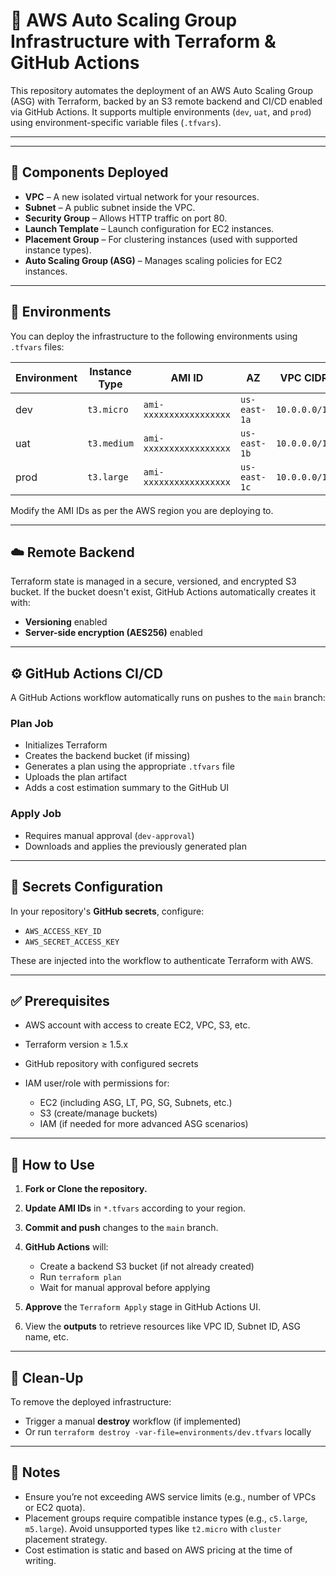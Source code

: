 # 🚀 AWS Auto Scaling Group Infrastructure with Terraform & GitHub Actions

This repository automates the deployment of an AWS Auto Scaling Group (ASG) with Terraform, backed by an S3 remote backend and CI/CD enabled via GitHub Actions. It supports multiple environments (`dev`, `uat`, and `prod`) using environment-specific variable files (`.tfvars`).

---

---

## 🧩 Components Deployed

* **VPC** – A new isolated virtual network for your resources.
* **Subnet** – A public subnet inside the VPC.
* **Security Group** – Allows HTTP traffic on port 80.
* **Launch Template** – Launch configuration for EC2 instances.
* **Placement Group** – For clustering instances (used with supported instance types).
* **Auto Scaling Group (ASG)** – Manages scaling policies for EC2 instances.

---

## 🔄 Environments

You can deploy the infrastructure to the following environments using `.tfvars` files:

| Environment | Instance Type | AMI ID                  | AZ           | VPC CIDR      | Subnet CIDR   |
| ----------- | ------------- | ----------------------- | ------------ | ------------- | ------------- |
| dev         | `t3.micro`    | `ami-xxxxxxxxxxxxxxxxx` | `us-east-1a` | `10.0.0.0/16` | `10.0.1.0/24` |
| uat         | `t3.medium`   | `ami-xxxxxxxxxxxxxxxxx` | `us-east-1b` | `10.0.0.0/16` | `10.0.2.0/24` |
| prod        | `t3.large`    | `ami-xxxxxxxxxxxxxxxxx` | `us-east-1c` | `10.0.0.0/16` | `10.0.3.0/24` |

Modify the AMI IDs as per the AWS region you are deploying to.

---

## ☁️ Remote Backend

Terraform state is managed in a secure, versioned, and encrypted S3 bucket. If the bucket doesn't exist, GitHub Actions automatically creates it with:

* **Versioning** enabled
* **Server-side encryption (AES256)** enabled

---

## ⚙️ GitHub Actions CI/CD

A GitHub Actions workflow automatically runs on pushes to the `main` branch:

### Plan Job

* Initializes Terraform
* Creates the backend bucket (if missing)
* Generates a plan using the appropriate `.tfvars` file
* Uploads the plan artifact
* Adds a cost estimation summary to the GitHub UI

### Apply Job

* Requires manual approval (`dev-approval`)
* Downloads and applies the previously generated plan

---

## 🔐 Secrets Configuration

In your repository's **GitHub secrets**, configure:

* `AWS_ACCESS_KEY_ID`
* `AWS_SECRET_ACCESS_KEY`

These are injected into the workflow to authenticate Terraform with AWS.

---

## ✅ Prerequisites

* AWS account with access to create EC2, VPC, S3, etc.
* Terraform version ≥ 1.5.x
* GitHub repository with configured secrets
* IAM user/role with permissions for:

  * EC2 (including ASG, LT, PG, SG, Subnets, etc.)
  * S3 (create/manage buckets)
  * IAM (if needed for more advanced ASG scenarios)

---

## 🧪 How to Use

1. **Fork or Clone the repository.**
2. **Update AMI IDs** in `*.tfvars` according to your region.
3. **Commit and push** changes to the `main` branch.
4. **GitHub Actions** will:

   * Create a backend S3 bucket (if not already created)
   * Run `terraform plan`
   * Wait for manual approval before applying
5. **Approve** the `Terraform Apply` stage in GitHub Actions UI.
6. View the **outputs** to retrieve resources like VPC ID, Subnet ID, ASG name, etc.

---

## 🧼 Clean-Up

To remove the deployed infrastructure:

* Trigger a manual **destroy** workflow (if implemented)
* Or run `terraform destroy -var-file=environments/dev.tfvars` locally

---

## 📌 Notes

* Ensure you’re not exceeding AWS service limits (e.g., number of VPCs or EC2 quota).
* Placement groups require compatible instance types (e.g., `c5.large`, `m5.large`). Avoid unsupported types like `t2.micro` with `cluster` placement strategy.
* Cost estimation is static and based on AWS pricing at the time of writing.

